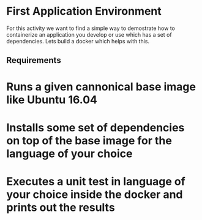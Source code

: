 # First Application Environment

For this activity we want to find a simple way to demostrate how to containerize an application you develop or use which has a set of dependencies.  Lets build a docker which helps with this.

## Requirements

# Runs a given cannonical base image like Ubuntu 16.04
# Installs some set of dependencies on top of the base image for the language of your choice
# Executes a unit test in language of your choice inside the docker and prints out the results 
